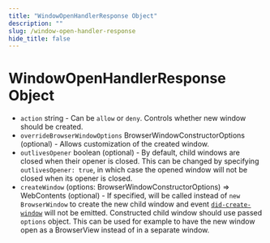 ```yaml
---
title: "WindowOpenHandlerResponse Object"
description: ""
slug: /window-open-handler-response
hide_title: false
---
```


# WindowOpenHandlerResponse Object

* `action` string - Can be `allow` or `deny`. Controls whether new window should be created.
* `overrideBrowserWindowOptions` BrowserWindowConstructorOptions (optional) - Allows customization of the created window.
* `outlivesOpener` boolean (optional) - By default, child windows are closed when their opener is closed. This can be
  changed by specifying `outlivesOpener: true`, in which case the opened window will not be closed when its opener is closed.
* `createWindow` (options: BrowserWindowConstructorOptions) => WebContents (optional) - If specified, will be called instead of `new BrowserWindow` to create the new child window and event [`did-create-window`](../web-contents.md#event-did-create-window) will not be emitted. Constructed child window should use passed `options` object. This can be used for example to have the new window open as a BrowserView instead of in a separate window.
